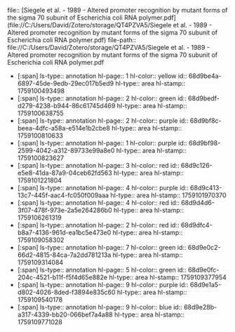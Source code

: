 file:: [Siegele et al. - 1989 - Altered promoter recognition by mutant forms of the sigma 70 subunit of Escherichia coli RNA polymer.pdf](file://C:/Users/David/Zotero/storage/QT4PZVA5/Siegele et al. - 1989 - Altered promoter recognition by mutant forms of the sigma 70 subunit of Escherichia coli RNA polymer.pdf)
file-path:: file://C:/Users/David/Zotero/storage/QT4PZVA5/Siegele et al. - 1989 - Altered promoter recognition by mutant forms of the sigma 70 subunit of Escherichia coli RNA polymer.pdf

- [:span]
  ls-type:: annotation
  hl-page:: 1
  hl-color:: yellow
  id:: 68d9be4a-6897-45de-9edb-29ec017b5ed9
  hl-type:: area
  hl-stamp:: 1759100493498
- [:span]
  ls-type:: annotation
  hl-page:: 2
  hl-color:: green
  id:: 68d9bedf-d279-4238-b944-86c61745d469
  hl-type:: area
  hl-stamp:: 1759100638755
- [:span]
  ls-type:: annotation
  hl-page:: 2
  hl-color:: purple
  id:: 68d9bf8c-beea-4dfc-a58a-e514e1b2cbe8
  hl-type:: area
  hl-stamp:: 1759100810633
- [:span]
  ls-type:: annotation
  hl-page:: 1
  hl-color:: purple
  id:: 68d9bf98-2599-4042-a312-89733e99a8e0
  hl-type:: area
  hl-stamp:: 1759100823627
- [:span]
  ls-type:: annotation
  hl-page:: 3
  hl-color:: red
  id:: 68d9c126-e5e8-41da-87a9-04ceb62fd563
  hl-type:: area
  hl-stamp:: 1759101221804
- [:span]
  ls-type:: annotation
  hl-page:: 4
  hl-color:: purple
  id:: 68d9c413-13c7-445f-aac4-fc050f009aaa
  hl-type:: area
  hl-stamp:: 1759101970370
- [:span]
  ls-type:: annotation
  hl-page:: 4
  hl-color:: red
  id:: 68d9d4d6-3f07-478f-973e-2a5e264286b0
  hl-type:: area
  hl-stamp:: 1759106261319
- [:span]
  ls-type:: annotation
  hl-page:: 2
  hl-color:: red
  id:: 68d9dfc4-b8a7-4136-961d-ea1bc5e473e0
  hl-type:: area
  hl-stamp:: 1759109058302
- [:span]
  ls-type:: annotation
  hl-page:: 7
  hl-color:: green
  id:: 68d9e0c2-66d2-4815-84ca-7a2dd781213a
  hl-type:: area
  hl-stamp:: 1759109314084
- [:span]
  ls-type:: annotation
  hl-page:: 5
  hl-color:: green
  id:: 68d9e0fc-204c-4521-b11f-f5f4d65e882e
  hl-type:: area
  hl-stamp:: 1759109377954
- [:span]
  ls-type:: annotation
  hl-page:: 9
  hl-color:: purple
  id:: 68d9e1a5-d802-4026-8ded-f3894e835c60
  hl-type:: area
  hl-stamp:: 1759109540178
- [:span]
  ls-type:: annotation
  hl-page:: 9
  hl-color:: blue
  id:: 68d9e28b-a317-4339-bb20-066bef7a4a88
  hl-type:: area
  hl-stamp:: 1759109771028
